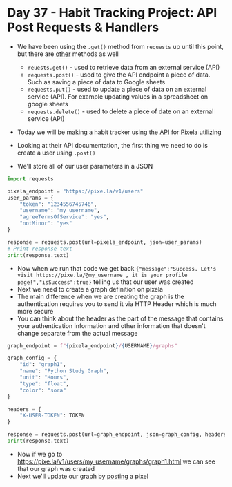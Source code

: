 # Day 37 - Habit Tracking Project: API Post Requests & Handlers

- We have been using the `.get()` method from `requests` up until this point, but there are [other](https://requests.readthedocs.io/en/latest/api/) methods as well
    + `reuests.get()` - used to retrieve data from an external service (API)
    + `requests.post()` - used to give the API endpoint a piece of data. Such as saving a piece of data to Google sheets
    + `requests.put()` - used to update a piece of data on an external service (API). For example updating values in a spreadsheet on google sheets
    + `requests.delete()` - used to delete a piece of date on an external service (API)

- Today we will be making a habit tracker using the [API](https://docs.pixe.la/) for [Pixela](https://pixe.la/) utilizing 
- Looking at their API documentation, the first thing we need to do is create a user using `.post()`
- We'll store all of our user parameters in a JSON 
```python
import requests

pixela_endpoint = "https://pixe.la/v1/users"
user_params = {
    "token": "1234556745746",
    "username": "my_username",
    "agreeTermsOfService": "yes",
    "notMinor": "yes"
}

response = requests.post(url=pixela_endpoint, json=user_params)
# Print response text
print(response.text)
```

- Now when we run that code we get back `{"message":"Success. Let's visit https://pixe.la/@my_username , it is your profile page!","isSuccess":true}` telling us that our user was created
- Next we need to create a graph definition on pixela
- The main difference when we are creating the graph is the authentication requires you to send it via HTTP Header which is much more secure
- You can think about the header as the part of the message that contains your authentication information and other information that doesn't change separate from the actual message

```python
graph_endpoint = f"{pixela_endpoint}/{USERNAME}/graphs"

graph_config = {
    "id": "graph1",
    "name": "Python Study Graph",
    "unit": "Hours",
    "type": "float",
    "color": "sora"
}

headers = {
    "X-USER-TOKEN": TOKEN
}

response = requests.post(url=graph_endpoint, json=graph_config, headers=headers)
print(response.text)
```
- Now if we go to https://pixe.la/v1/users/my_username/graphs/graph1.html we can see that our graph was created
- Next we'll update our graph by [posting](https://docs.pixe.la/entry/post-pixel) a pixel